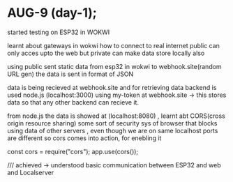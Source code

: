 # AUG-9 (day-1);
started testing on ESP32 in WOKWI 

learnt about gateways in wokwi how to connect to real internet
public can only acces upto the web but private can make data store locally also 

using public sent static data from esp32 in wokwi to webhook.site(random URL gen) the data is sent in format of JSON

data is being recieved at webhook.site and for retrieving data backend is used node.js (localhost:3000) using my-token at webhook.site -> this stores data so that any other backend can recieve it.

from node.js the data is showed at (localhost:8080) , learnt abt CORS(cross origin  resource sharing) some sort of security sys of browser that blocks using data of other servers , even though we are on same localhost ports are different so cors comes into action, for enebling it 

const cors = require("cors");
app.use(cors());

/// achieved -> understood basic communication between ESP32 and web and Localserver 

